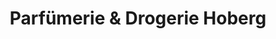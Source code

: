 ---
title: "Parfümerie & Drogerie Hoberg"
url: /ebersbach-neugersdorf/parfuemerie-und-drogerie-hoberg/
shop: Drogerie
---